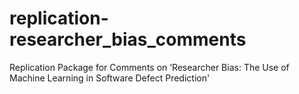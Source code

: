 # replication-researcher_bias_comments
Replication Package for Comments on ‘Researcher Bias: The Use of Machine Learning in Software Defect Prediction'
